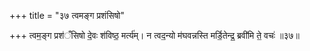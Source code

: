 +++
title = "३७ त्वमङ्ग प्रशंसिषो"

+++
त्वम॒ङ्ग प्रश॑ँसिषो दे॒वः श॑विष्ठ॒ मर्त्य॑म्। न त्वद॒न्यो म॑घवन्नस्ति मर्डि॒तेन्द्र॒ ब्रवी॑मि ते॒ वचः॑ ॥३७॥